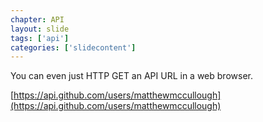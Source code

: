 ```yaml
---
chapter: API
layout: slide
tags: ['api']
categories: ['slidecontent']
---
```


You can even just HTTP GET an API URL in a web browser.

[https://api.github.com/users/matthewmccullough](https://api.github.com/users/matthewmccullough)
